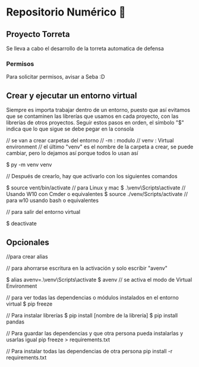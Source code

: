 # Repositorio Numérico 🤖

## Proyecto Torreta
Se lleva a cabo el desarrollo de la torreta automatica de defensa

### Permisos
Para solicitar permisos, avisar a Seba :D

## Crear y ejecutar un entorno virtual
Siempre es importa trabajar dentro de un entorno, puesto que así evitamos que se contaminen las librerías que usamos en cada proyecto, con las librerías de otros proyectos.
Seguir estos pasos en orden, el símbolo "$" indica que lo que sigue se debe pegar en la consola

// se van a crear carpetas del entorno 
// -m : modulo
// venv : Virtual environment
// el último "venv" es el nombre de la carpeta a crear, se puede cambiar, pero lo dejamos así porque todos lo usan así

$ py -m venv venv

// Después de crearlo, hay que activarlo con los siguientes comandos

$ source vent/bin/activate          // para Linux y mac
$ .\venv\Scripts\activate           // Usando W10 con Cmder o equivalentes
$ source ./venv/Scripts/activate    // para w10 usando bash o equivalentes

// para salir del entorno virtual

$ deactivate


## Opcionales
//para crear alias

// para ahorrarse escritura en la activación y solo escribir "avenv"

$ alias avenv=.\venv\Scripts\activate
$ avenv // se activa el modo de Virtual Environment

// para ver todas las dependencias o módulos instalados en el entorno virtual
$ pip freeze 

// Para instalar librerías
$ pip install [nombre de la librería]
$ pip install pandas

// Para guardar las dependencias y que otra persona pueda instalarlas y usarlas igual
pip freeze > requirements.txt 

// Para instalar todas las dependencias de otra persona
pip install -r requirements.txt